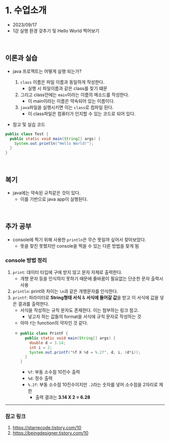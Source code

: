 # 1. 수업소개

- 2023/09/17
- 1강 실행 환경 갖추기 및 Hello World 찍어보기

<br/>

## 이론과 실습

- java 프로젝트는 어떻게 실행 되는가?

  1. `class` 이름은 파일 이름과 동일하게 작성한다.
     - 실행 시 파일이름과 같은 class를 찾기 떄문
  2. 그리고 class안에는 `main`이라는 이름의 메소드를 작성한다.
     - 이 main이라는 이름은 약속되어 있는 이름이다.
  3. `java`파일을 실행시키면 이는 `class`로 컴파일 된다.
     - 이 class파일은 컴퓨터가 인지할 수 있는 코드로 되어 있다.

- 참고 및 실습 코드

```java
public class Test {
  public static void main(String[] args) {
    System.out.println("Hello World!");
  }
}
```

<br/>

## 복기

- java에는 약속된 규칙같은 것이 있다.
  - 이를 기반으로 java app이 실행된다.

<br/>

## 추가 공부

- console에 찍기 위해 사용한 `println`은 무슨 뜻일까 싶어서 찾아보았다.
  - 뜻을 찾진 못했지만 console을 찍을 수 있는 다른 방법을 찾게 됨

### console 방법 정리

1. `print`: 데이터 타입에 구애 받지 않고 문자 자체로 출력한다.
   - 개행 문자 등을 인식하지 못하기 때문에 줄바꿈이 필요없는 단순한 문자 출력시 사용
2. `println`: print와 차이는 `\n`과 같은 개행문자를 인식한다.
3. `printf`: 파라미터로 **String형태 서식** & **서식에 들어갈 값**을 받고 이 서식에 값을 넣은 결과를 출력한다.
   - 서식을 작성하는 규칙 문자도 존재한다. 이는 첨부하는 링크 참고.
     - 넣고자 하는 값들의 format을 서식에 규칙 문자로 작성하는 것
   - 아마 `f`는 function의 약자인 것 같다.
   - ```java
     public class PrintF {
       public static void main(String[] args) {
         double d = 3.14;
         int i = 2;
         System.out.printf('%f X %d = %.2f', d, i, (d*i));
       }
     }
     ```
     - `%f`: 부동 소수점 10진수 출력
     - `%d`: 정수 출력
     - `%.2f`: 부동 소수점 10진수이지만 `.2`라는 숫자를 넣어 소수점을 2자리로 제한
       - 출력 결과는 **3.14 X 2 = 6.28**

---

### 참고 링크

1. https://starrecode.tistory.com/10
2. https://beingdesigner.tistory.com/10
